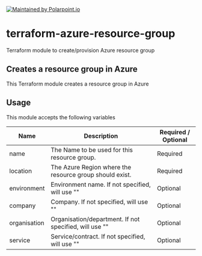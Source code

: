 [![Maintained by Polarpoint.io](https://img.shields.io/badge/maintained%20by-polarpoint.io-%235849a6.svg)](https://polarpoint.io/?ref=terraform-azure-resource-group)
# terraform-azure-resource-group
Terraform module to create/provision Azure resource group

## Creates a resource group in Azure

This Terraform module creates a resource group in Azure


## Usage

This module accepts the following variables

| Name    | Description     | Required / Optional |
| ------- | --------------- | ---------- |
| name    | The Name to be used for this resource group. | Required |
| location | The Azure Region where the resource group should exist. | Required 
| environment | Environment name. If not specified, will use ""  | Optional |
| company     | Company. If not specified, will use ""  | Optional |
| organisation     | Organisation/department. If not specified, will use ""  | Optional |
| service     | Service/contract. If not specified, will use ""  | Optional |
